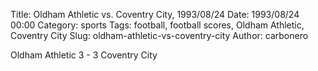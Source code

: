 Title: Oldham Athletic vs. Coventry City, 1993/08/24
Date: 1993/08/24 00:00
Category: sports
Tags: football, football scores, Oldham Athletic, Coventry City
Slug: oldham-athletic-vs-coventry-city
Author: carbonero


Oldham Athletic 3 - 3 Coventry City
